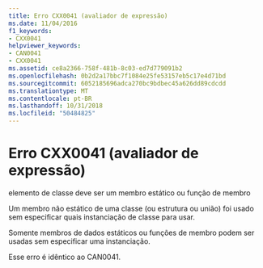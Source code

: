 ```yaml
---
title: Erro CXX0041 (avaliador de expressão)
ms.date: 11/04/2016
f1_keywords:
- CXX0041
helpviewer_keywords:
- CAN0041
- CXX0041
ms.assetid: ce8a2366-758f-481b-8c03-ed7d779091b2
ms.openlocfilehash: 0b2d2a17bbc7f1084e25fe53157eb5c17e4d71bd
ms.sourcegitcommit: 6052185696adca270bc9bdbec45a626dd89cdcdd
ms.translationtype: MT
ms.contentlocale: pt-BR
ms.lasthandoff: 10/31/2018
ms.locfileid: "50484825"
---
```

# <a name="expression-evaluator-error-cxx0041"></a>Erro CXX0041 (avaliador de expressão)

elemento de classe deve ser um membro estático ou função de membro

Um membro não estático de uma classe (ou estrutura ou união) foi usado sem especificar quais instanciação de classe para usar.

Somente membros de dados estáticos ou funções de membro podem ser usadas sem especificar uma instanciação.

Esse erro é idêntico ao CAN0041.